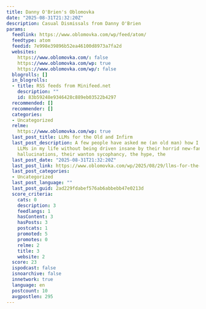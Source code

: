 ```yaml
---
title: Danny O'Brien's Oblomovka
date: "2025-08-31T21:32:20Z"
description: Casual Dismissals from Danny O'Brien
params:
  feedlink: https://www.oblomovka.com/wp/feed/atom/
  feedtype: atom
  feedid: 7e998e39896b52ea46100d8973a7fa2d
  websites:
    https://www.oblomovka.com/: false
    https://www.oblomovka.com/wp: true
    https://www.oblomovka.com/wp/: false
  blogrolls: []
  in_blogrolls:
  - title: RSS feeds from Minifeed.net
    description: ""
    id: 83b59248e9346428c889eb03522b4297
  recommended: []
  recommender: []
  categories:
  - Uncategorized
  relme:
    https://www.oblomovka.com/wp: true
  last_post_title: LLMs for the Old and Infirm
  last_post_description: A few people have asked me (an old man) how I manage to use
    LLMs in my life without being driven insane by their horrid new-fangledness, their
    hallucinations, their wanton sycophancy, the hype, the
  last_post_date: "2025-08-31T21:32:20Z"
  last_post_link: https://www.oblomovka.com/wp/2025/08/29/llms-for-the-old-and-infirm/
  last_post_categories:
  - Uncategorized
  last_post_language: ""
  last_post_guid: 2ad229fdabef576ab6abbebb47e0213d
  score_criteria:
    cats: 0
    description: 3
    feedlangs: 1
    hasContent: 3
    hasPosts: 3
    postcats: 1
    promoted: 5
    promotes: 0
    relme: 2
    title: 3
    website: 2
  score: 23
  ispodcast: false
  isnoarchive: false
  innetwork: true
  language: en
  postcount: 10
  avgpostlen: 295
---
```

